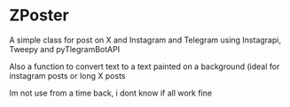 # ZPoster
A simple class for post on X and Instagram and Telegram using Instagrapi, Tweepy and pyTlegramBotAPI

Also a function to convert text to a text painted on a background (ideal for instagram posts or long X posts

Im not use from a time back, i dont know if all work fine
